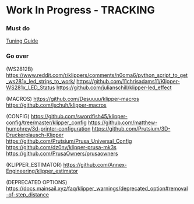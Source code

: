 # Work In Progress - TRACKING

### Must do

[Tuning Guide](https://ellis3dp.com/Print-Tuning-Guide/)

 ### Go over

(WS2812B)
https://www.reddit.com/r/klippers/comments/n0oma6/python_script_to_get_ws281x_led_strips_to_work/
https://github.com/11chrisadams11/Klipper-WS281x_LED_Status
https://github.com/julianschill/klipper-led_effect

(MACROS)
https://github.com/Desuuuu/klipper-macros
https://github.com/jschuh/klipper-macros

(CONFIG)
https://github.com/swordfish45/klipper-config/tree/master/klipper_config
https://github.com/matthew-humphrey/3d-printer-configuration
https://github.com/Prutsium/3D-Druckerplausch-Klipper
https://github.com/Prutsium/Prusa_Universal_Config
https://github.com/dz0ny/klipper-prusa-mk3s
https://github.com/PrusaOwners/prusaowners

(KLIPPER_ESTIMATOR)
https://github.com/Annex-Engineering/klipper_estimator

(DEPRECATED OPTIONS)
https://docs.mainsail.xyz/faq/klipper_warnings/deprecated_option#removal-of-step_distance
